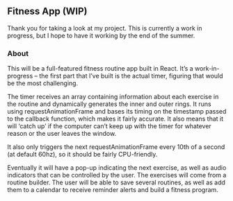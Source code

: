 ## Fitness App (WIP)

Thank you for taking a look at my project. This is currently a work in progress, but I hope to have it working by the end of the summer.

### About

This will be a full-featured fitness routine app built in React. It’s a work-in-progress – the first part that I’ve built is the actual timer, figuring that would be the most challenging.

The timer receives an array containing information about each exercise in the routine and dynamically generates the inner and outer rings. It runs using requestAnimationFrame and bases its timing on the timestamp passed to the callback function, which makes it fairly accurate. It also means that it will ‘catch up’ if the computer can’t keep up with the timer for whatever reason or the user leaves the window.

It also only triggers the next requestAnimationFrame every 10th of a second (at default 60hz), so it should be fairly CPU-friendly.

Eventually it will have a pop-up indicating the next exercise, as well as audio indicators that can be controlled by the user. The exercises will come from a routine builder. The user will be able to save several routines, as well as add them to a calendar to receive reminder alerts and build a fitness program.
